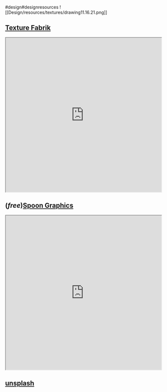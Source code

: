#design#designresources 
![[Design/resources/textures/drawing11.16.21.png]]
## [Texture Fabrik](https://texturefabrik.com/gallery/)
<iframe src="https://texturefabrik.com/gallery/" height="500" style="width: 100%"></iframe>

## (_free_)[Spoon Graphics](https://blog.spoongraphics.co.uk/category/freebies)
<iframe src="https://blog.spoongraphics.co.uk/category/freebies" height="500" style="width: 100%"></iframe>

## [unsplash](https://unsplash.com/)